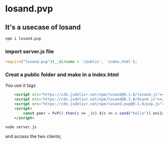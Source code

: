 # losand.pvp
## It's a usecase of losand

~~~bash
npm i losand.pvp
~~~

### import server.js file
~~~javascript
require("losand.pvp")(__dirname + '/public', 'index.html');
~~~

### Creat a public folder and make in a index.html
You use it tags
~~~html
    <script src="https://cdn.jsdelivr.net/npm/losand@0.1.8/losand.js"></script>
    <script src="https://cdn.jsdelivr.net/npm/losand@0.1.8/dsand.js"></script>
    <script src="https://cdn.jsdelivr.net/npm/losand.pvp@0.1.8/pvp.js"></script>
    <script>
        const peer = PvP().then(c => _(c).$(c => c.send("hello")).on({message: (e) => console.log(e.data)}));
    </script>
~~~

~~~bash
node server.js
~~~

and access the two clients;
